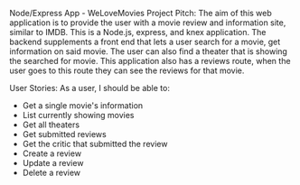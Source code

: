 Node/Express App - WeLoveMovies
Project Pitch:
The aim of this web application is to provide the user with a movie review and information site, similar to IMDB.
This is a Node.js, express, and knex application. The backend supplements a front end that lets a user search for a movie, get information on said movie.
The user can also find a theater that is showing the searched for movie. This application also has a reviews route,
when the user goes to this route they can see the reviews for that movie.


User Stories:
As a user, I should be able to:

* Get a single movie's information
* List currently showing movies
* Get all theaters
* Get submitted reviews
* Get the critic that submitted the review
* Create a review
* Update a review
* Delete a review

